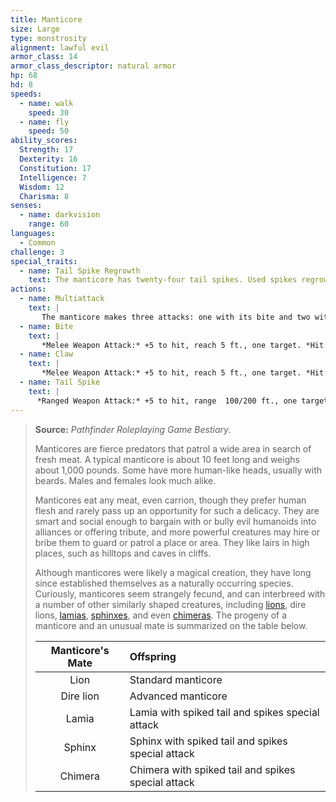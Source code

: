 ```yaml
---
title: Manticore
size: Large
type: monstrosity
alignment: lawful evil
armor_class: 14
armor_class_descriptor: natural armor
hp: 68
hd: 8
speeds:
  - name: walk
    speed: 30
  - name: fly
    speed: 50
ability_scores:
  Strength: 17
  Dexterity: 16
  Constitution: 17
  Intelligence: 7
  Wisdom: 12
  Charisma: 8
senses:
  - name: darkvision
    range: 60
languages:
  - Common
challenge: 3
special_traits:
  - name: Tail Spike Regrowth
    text: The manticore has twenty-four tail spikes. Used spikes regrow when the manticore finishes a long rest.
actions:
  - name: Multiattack
    text: |
       The manticore makes three attacks: one with its bite and two with its claws or three with its tail spikes.
  - name: Bite
    text: |
       *Melee Weapon Attack:* +5 to hit, reach 5 ft., one target. *Hit:* 7 (1d8 + 3) piercing damage.
  - name: Claw
    text: |
       *Melee Weapon Attack:* +5 to hit, reach 5 ft., one target. *Hit:* 6 (1d6 + 3) slashing damage.
  - name: Tail Spike
    text: |
      *Ranged Weapon Attack:* +5 to hit, range  100/200 ft., one target. *Hit:* 7 (1d8 + 3) piercing damage.
---
```


> **Source:** *Pathfinder Roleplaying Game Bestiary*.
>
> Manticores are fierce predators that patrol a wide area in search of fresh meat. A typical manticore is about 10 feet long and weighs about 1,000 pounds. Some have more human-like heads, usually with beards. Males and females look much alike.
>
> Manticores eat any meat, even carrion, though they prefer human flesh and rarely pass up an opportunity for such a delicacy. They are smart and social enough to bargain with or bully evil humanoids into alliances or offering tribute, and more powerful creatures may hire or bribe them to guard or patrol a place or area. They like lairs in high places, such as hilltops and caves in cliffs.
>
> Although manticores were likely a magical creation, they have long since established themselves as a naturally occurring species. Curiously, manticores seem strangely fecund, and can interbreed with a number of other similarly shaped creatures, including [lions](/monsters/lion/), dire lions, [lamias](/monsters/lamia/), [sphinxes](/monsters/gynosphinx/), and even [chimeras](/monsters/chimera/). The progeny of a manticore and an unusual mate is summarized on the table below.
>
> | Manticore's Mate | Offspring                                          |
> |:----------------:|:---------------------------------------------------|
> |       Lion       | Standard manticore                                 |
> |    Dire lion     | Advanced manticore                                 |
> |      Lamia       | Lamia with spiked tail and spikes special attack   |
> |      Sphinx      | Sphinx with spiked tail and spikes special attack  |
> |     Chimera      | Chimera with spiked tail and spikes special attack |

